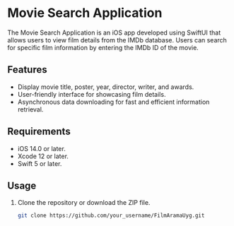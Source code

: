 # Movie Search Application

The Movie Search Application is an iOS app developed using SwiftUI that allows users to view film details from the IMDb database. Users can search for specific film information by entering the IMDb ID of the movie.

## Features

- Display movie title, poster, year, director, writer, and awards.
- User-friendly interface for showcasing film details.
- Asynchronous data downloading for fast and efficient information retrieval.

## Requirements

- iOS 14.0 or later.
- Xcode 12 or later.
- Swift 5 or later.

## Usage

1. Clone the repository or download the ZIP file.

   ```bash
   git clone https://github.com/your_username/FilmAramaUyg.git
